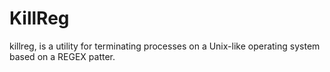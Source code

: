 # KillReg
killreg, is a utility for terminating processes on a Unix-like operating system based on a REGEX patter.
